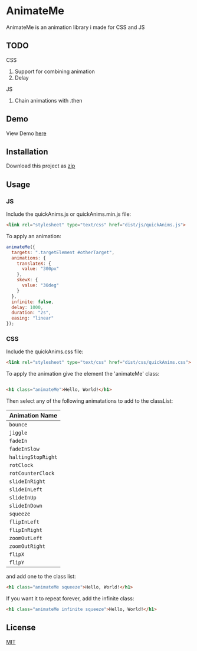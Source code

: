 # AnimateMe

AnimateMe is an animation library i made for CSS and JS

## TODO

CSS

1. Support for combining animation
2. Delay

JS

1. Chain animations with .then

## Demo

View Demo [here](https://animateme.ibrahimfadel.com)

## Installation

Download this project as [zip](https://github.com/IbrahimFadel/quickAnims/tree/master/dist)

## Usage

### JS

Include the quickAnims.js or quickAnims.min.js file:

```html
<link rel="stylesheet" type="text/css" href="dist/js/quickAnims.js">
```

To apply an animation:

```js
animateMe({
  targets: ".targetElement #otherTarget",
  animations: {
    translateX: {
      value: "300px"
    },
    skewX: {
      value: "30deg"
    }
  },
  infinite: false,
  delay: 1000,
  duration: "2s",
  easing: "linear"
});
```

### CSS

Include the quickAnims.css file:

```html
<link rel="stylesheet" type="text/css" href="dist/css/quickAnims.css">
```

To apply the animation give the element the 'animateMe' class:

```html

<h1 class="animateMe">Hello, World!</h1>

```

Then select any of the following animatations to add to the classList:

| Animation Name |
|-----------|
| `bounce` |
| `jiggle` |
| `fadeIn` |
| `fadeInSlow` |
| `haltingStopRight` |
| `rotClock` |
| `rotCounterClock` |
| `slideInRight` |
| `slideInLeft` |
| `slideInUp` |
| `slideInDown` |
| `squeeze` |
| `flipInLeft` |
| `flipInRight` |
| `zoomOutLeft` |
| `zoomOutRight` |
| `flipX` |
| `flipY` |

and add one to the class list:

```html
<h1 class="animateMe squeeze">Hello, World!</h1>
```

If you want it to repeat forever, add the infinite class:

```html
<h1 class="animateMe infinite squeeze">Hello, World!</h1>
```

## License

[MIT](https://choosealicense.com/licenses/mit/)
